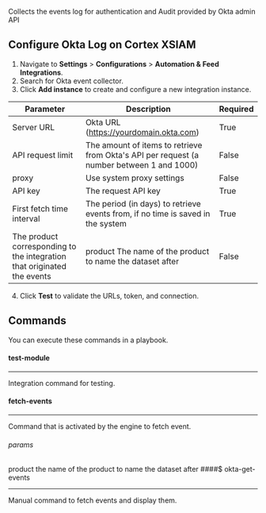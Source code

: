 Collects the events log for authentication and Audit provided by Okta admin API

## Configure Okta Log on Cortex XSIAM

1. Navigate to **Settings** > **Configurations** > **Automation & Feed Integrations**.
2. Search for Okta event collector.
3. Click **Add instance** to create and configure a new integration instance.

| **Parameter**             | **Description**                                                                           | **Required** |
|---------------------------|-------------------------------------------------------------------------------------------|--------------|
| Server URL                       | Okta URL (https://yourdomain.okta.com)                                                    | True         |
| API request limit                     | The amount of items to retrieve from Okta's API per request (a number between 1 and 1000) | False        |
| proxy                     | Use system proxy settings                                                                 | False        |
| API key                   | The request API key                                                                       | True         |
| First fetch time interval                   | The period (in days) to retrieve events from, if no time is saved in the system           | True         |
| The product corresponding to the integration that originated the events                  | product The name of the product to name the dataset after                                                   | False        |


4. Click **Test** to validate the URLs, token, and connection.
## Commands
You can execute these commands in a playbook.
#### test-module
***
Integration command for testing.

#### fetch-events
***
Command that is activated by the engine to fetch event.
###### params
product the name of the product to name the dataset after
####$ okta-get-events
***
Manual command to fetch events and display them.
